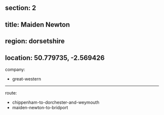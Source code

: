 section: 2
----
title: Maiden Newton
----
region: dorsetshire
----
location: 50.779735, -2.569426
----
company:
- great-western
----
route:
- chippenham-to-dorchester-and-weymouth
- maiden-newton-to-bridport
